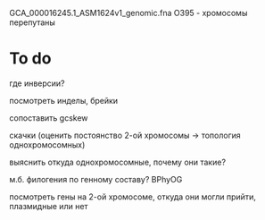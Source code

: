 GCA_000016245.1_ASM1624v1_genomic.fna O395 - хромосомы перепутаны  

# To do

где инверсии?  

посмотреть инделы, брейки  

сопоставить gcskew  

скачки (оценить постоянство 2-ой хромосомы -> топология однохромосомных)  

выяснить откуда однохромосомные, почему они такие?  

м.б. филогения по генному составу? BPhyOG  

посмотреть гены на 2-ой хромосоме, откуда они могли прийти, плазмидные или нет  

